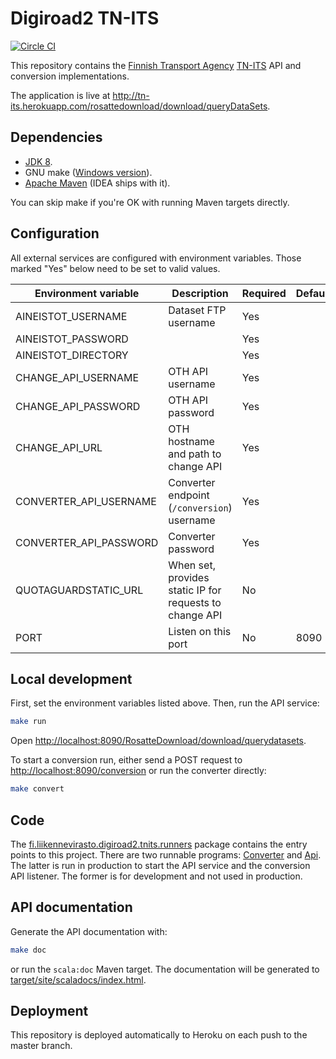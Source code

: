 # Digiroad2 TN-ITS

[![Circle CI](https://circleci.com/gh/finnishtransportagency/tn-its.svg?style=svg)](https://circleci.com/gh/finnishtransportagency/tn-its)

This repository contains the [Finnish Transport Agency](http://www.liikennevirasto.fi/web/en) [TN-ITS](http://tn-its.eu) API and conversion implementations.

The application is live at http://tn-its.herokuapp.com/rosattedownload/download/queryDataSets.

## Dependencies

- [JDK 8](http://www.oracle.com/technetwork/java/javase/downloads/index.html).
- GNU make ([Windows version](http://gnuwin32.sourceforge.net/packages/make.htm)).
- [Apache Maven](https://maven.apache.org) (IDEA ships with it).

You can skip make if you're OK with running Maven targets directly.

## Configuration

All external services are configured with environment variables.
Those marked "Yes" below need to be set to valid values.

| Environment variable     | Description                                             | Required   | Default   |
| ------------------------ | -------------                                           | ---------- | --------- |
| AINEISTOT_USERNAME       | Dataset FTP username                                    | Yes        |           |
| AINEISTOT_PASSWORD       |                                                         | Yes        |           |
| AINEISTOT_DIRECTORY      |                                                         | Yes        |           |
| CHANGE_API_USERNAME      | OTH API username                                        | Yes        |           |
| CHANGE_API_PASSWORD      | OTH API password                                        | Yes        |           |
| CHANGE_API_URL           | OTH hostname and path to change API                     | Yes        |           |
| CONVERTER_API_USERNAME   | Converter endpoint (`/conversion`) username             | Yes        |           |
| CONVERTER_API_PASSWORD   | Converter password                                      | Yes        |           |
| QUOTAGUARDSTATIC_URL     | When set, provides static IP for requests to change API | No         |           |
| PORT                     | Listen on this port                                     | No         | 8090      |

## Local development

First, set the environment variables listed above.
Then, run the API service:

```sh
make run
```

Open [http://localhost:8090/RosatteDownload/download/querydatasets](http://localhost:8090/RosatteDownload/download/querydatasets).

To start a conversion run, either send a POST request to [http://localhost:8090/conversion]() or run the converter directly:

```sh
make convert
```

## Code

The [fi.liikennevirasto.digiroad2.tnits.runners](src/main/scala/fi/liikennevirasto/digiroad2/tnits/runners) package
contains the entry points to this project.
There are two runnable programs:
[Converter](src/main/scala/fi/liikennevirasto/digiroad2/tnits/runners/Converter.scala)
and
[Api](src/main/scala/fi/liikennevirasto/digiroad2/tnits/runners/Api.scala).
The latter is run in production to start the API service and the conversion API listener.
The former is for development and not used in production.

## API documentation

Generate the API documentation with:

```sh
make doc
```

or run the `scala:doc` Maven target.
The documentation will be generated to [target/site/scaladocs/index.html]().  

## Deployment

This repository is deployed automatically to Heroku on each push to the master branch.

